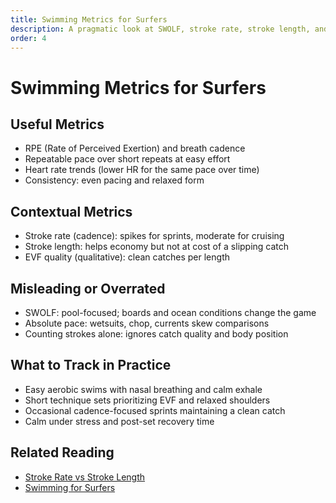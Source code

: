 ```yaml
---
title: Swimming Metrics for Surfers
description: A pragmatic look at SWOLF, stroke rate, stroke length, and pace — what actually matters for surfers.
order: 4
---
```


# Swimming Metrics for Surfers

## Useful Metrics
- RPE (Rate of Perceived Exertion) and breath cadence
- Repeatable pace over short repeats at easy effort
- Heart rate trends (lower HR for the same pace over time)
- Consistency: even pacing and relaxed form

## Contextual Metrics
- Stroke rate (cadence): spikes for sprints, moderate for cruising
- Stroke length: helps economy but not at cost of a slipping catch
- EVF quality (qualitative): clean catches per length

## Misleading or Overrated
- SWOLF: pool-focused; boards and ocean conditions change the game
- Absolute pace: wetsuits, chop, currents skew comparisons
- Counting strokes alone: ignores catch quality and body position

## What to Track in Practice
- Easy aerobic swims with nasal breathing and calm exhale
- Short technique sets prioritizing EVF and relaxed shoulders
- Occasional cadence-focused sprints maintaining a clean catch
- Calm under stress and post-set recovery time

## Related Reading
- [Stroke Rate vs Stroke Length](/guide/stroke-rate-vs-stroke-length)
- [Swimming for Surfers](/guide/swimming-for-surfers)


